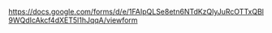 https://docs.google.com/forms/d/e/1FAIpQLSe8etn6NTdKzQlyJuRcOTTxQBl9WQdIcAkcf4dXET5l1hJqqA/viewform
